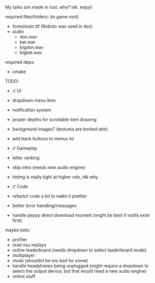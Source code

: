 My taiko sim made in rust. why? idk. enjoy!
  
required files/folders: (in game root)
 - fonts/main.ttf (Roboto was used in dev)
 - audio
    - don.wav
    - kat.wav
    - bigdon.wav
    - bigkat.wav
  
required deps:
 - cmake
  

TODO:
- // UI
- dropdown menu item
- notification system
- proper depths for scrollable item drawing
- background images? (textures are borked atm)
- add back buttons to menus lol
  
- // Gameplay
- letter ranking
- skip intro (needs new audio engine)
- timing is really tight at higher ods, idk why
  
- // Code
- refactor code a bit to make it prettier
- better error handling/messages
- handle peppy direct download moment (might be best if notifs exist first)
  
maybe todo:
 - profiler
 - read osu replays
 - online leaderboard (needs dropdown to select leaderboard mode)
 - multiplayer
 - mods (shouldnt be too bad for some)
 - handle headphones being unplugged (might require a dropdown to select the output device, but that would need a new audio engine)
 - online stuff